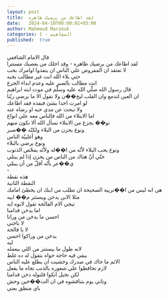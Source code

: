 ```yaml
---
layout: post
title:  لقد اطاعك من يرضيك ظاهره
date:   2024-04-10T00:00:01+03:00
author: Mahmoud Marzouk
categories: 1 - المفاهيم
published:  true
---
```

قال الامام الشافعي\
لقد اطاعك من يرضيك ظاهره - وقد اجلك من يعصيك مستترا\
لا تعتقد ان المفروض علي الناس ان ينفذوا اوامرك بحب\
حتي بلاء الله انت غير مطالب بحبه\
انت مطالب بالصبر عليه وعدم ابداء الجزع\
قال رسول الله صلّي الله عليه وسلّم في موت ابنه ابراهيم\
ان العين لتدمع وان القلب ليح��ن ولا نقول الا ما يرضي ربّنا\
لو امرت احدا بشئ فنفذه فقد اطاعك\
ولا تبحث عن مدي حبه او رضاه عنه\
اما الابتلاء من الله فالناس معه علي انواع\
نو�� يجزع من الابتلاء نسأل الله ألا نكون منهم\
ونوع يحزن من البلاء ولكنّه ��صبر\
وهو أغلبيّة الناس\
ونوع يرضي بالبلاء\
ونوع يحب البلاء لأنّه من ا��له ولأنّه يمحّص الذنوب\
حتّي أنّ هناك من الناس من يحزن إذا لم يبتلي\
ي��عر بأنّه أقلّ من أن يبتلي\
-\
هذه نقطة\
النقطة الثانية\
هي انه ليس من ا��تربية الصحيحة ان تطلب من ابنك ان يخطئ
امامك\
مثلا الابن يدخن ويستتر م�� ابيه\
تيجي الام الفالحة تقول لابوه ايه\
اما يدخن قدامنا\
احسن ما يدخن من ورانا\
لا ياختي\
لا يا فالحة\
يدخن من وراكوا احسن\
ليه\
لانه طول ما بيستتر من اللي بيعمله\
يبقي فيه حاجة جواه بتقول له ده غلط\
الاثم ما حاك في صدرك وخشيت ان يطلع عليه الناس\
لازم تحافظوا علي شعوره بالذنب تجاه ما يفعل\
لكن تخيل انكوا قلتوله دخن قدامنا\
وتاني يوم بتناقشوه في ان الت��خين وحش\
باي منطق يعني
